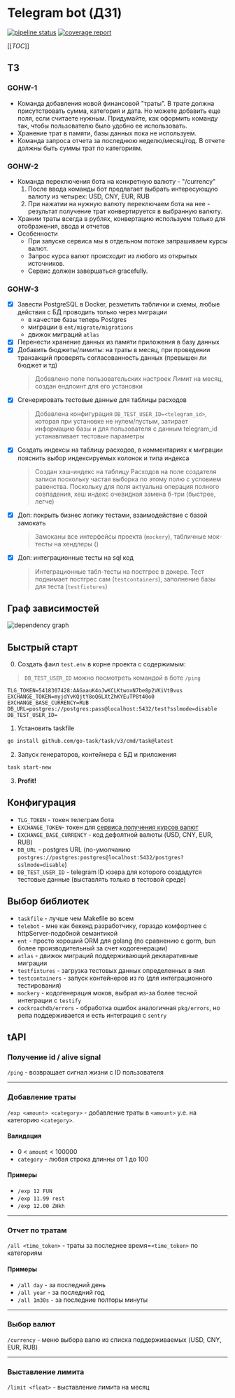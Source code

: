 # Telegram bot (ДЗ1) 

[![pipeline status](https://gitlab.ozon.dev/miromaxxs/telegram-bot/badges/master/pipeline.svg)](https://gitlab.ozon.dev/miromaxxs/telegram-bot/-/commits/master) [![coverage report](https://gitlab.ozon.dev/miromaxxs/telegram-bot/badges/master/coverage.svg)](https://gitlab.ozon.dev/miromaxxs/telegram-bot/-/commits/master)

[[_TOC_]]

## ТЗ
### GOHW-1
- Команда добавления новой финансовой "траты". В трате должна присутствовать сумма, категория и дата. Но можете добавить еще поля, если считаете нужным. Придумайте, как оформить команду так, чтобы пользователю было удобно ее использовать.
- Хранение трат в памяти, базы данных пока не используем.
- Команда запроса отчета за последнюю неделю/месяц/год. В отчете должны быть суммы трат по категориям.

### GOHW-2
- Команда переключения бота на конкретную валюту - "/currency"
    1. После ввода команды бот предлагает выбрать интересующую валюту из четырех: USD, CNY, EUR, RUB
    2. При нажатии на нужную валюту переключаем бота на нее - результат получение трат конвертируется в выбранную валюту.
- Храним траты всегда в рублях, конвертацию используем только для отображения, ввода и отчетов
- Особенности
     * При запуске сервиса мы в отдельном потоке запрашиваем курсы валют.
     * Запрос курса валют происходит из любого из открытых источников.
     * Сервис должен завершаться gracefully.
  
### GOHW-3
- [x] Завести PostgreSQL в Docker, резметить таблички и схемы, любые действия с БД проводить только через миграции
  * в качестве базы теперь Postgres
  * миграции в `ent/migrate/migrations`
  * движок миграций `atlas`
- [x] Перенести хранение данных из памяти приложения в базу данных
- [x] Добавить бюджеты/лимиты: на траты в месяц, при проведении транзакций проверять согласованность данных (превышен ли бюджет и тд)
  > Добавлено поле пользовательских настроек Лимит на месяц, создан ендпоинт для его установки
- [x] Сгенерировать тестовые данные для таблицы расходов
  > Добавлена конфигурация `DB_TEST_USER_ID=<telegram_id>`, которая при установке не нулем/пустым, затирает информацию базы 
  > и для пользователя с данным telegram_id устанавливает тестовые параметры
- [x] Создать индексы на таблицу расходов, в комментариях к миграции пояснить выбор индексируемых колонок и типа индекса
  > Создан хэш-индекс на таблицу Расходов на поле создателя записи поскольку частая выборка по этому полю с условием равенства.
  > Поскольку для поля актуальна операция полного совпадения, хеш индекс очевидная замена б-три (быстрее, легче)
- [x] Доп: покрыть бизнес логику тестами, взаимодействие с базой замокать
  > Замоканы все интерфейсы проекта (`mockery`), табличные мок-тесты на хендлеры ()
- [x] Доп: интеграционные тесты на sql код
  > Интеграционные табл-тесты на постгрес в докере. Тест поднимает постгрес сам (`testcontainers`),
  > заполнение базы для теста (`testfixtures`)

## Граф зависимостей
![dependency graph](https://gitlab.ozon.dev/miromaxxs/telegram-bot/-/jobs/artifacts/master/raw/godepgraph.png?job=dependency-graph)

## Быстрый старт
0. Создать фаил `test.env` в корне проекта с содержимым:
  > `DB_TEST_USER_ID` можно посмотреть командой в боте `/ping`
  ```text
  TLG_TOKEN=5418307428:AAGaauK4oJwKCLKtwoxN7be8p2VKiVtBvus
  EXCHANGE_TOKEN=myjdYvKQjtY8oQ6LXtZhKYEuTP8t40o0
  EXCHANGE_BASE_CURRENCY=RUB
  DB_URL=postgres://postgres:pass@localhost:5432/test?sslmode=disable
  DB_TEST_USER_ID=
  ```
1. Установить taskfile
  ```bash 
  go install github.com/go-task/task/v3/cmd/task@latest
  ```
2. Запуск генераторов, контейнера с БД и приложения
  ```bash 
  task start-new
  ```
3. **Profit!**

## Конфигурация
* `TLG_TOKEN` - токен телеграм бота
* `EXCHANGE_TOKEN`- токен для [сервиса получения курсов валют](https://apilayer.com/marketplace/fixer-api)
* `EXCHANGE_BASE_CURRENCY` - код дефолтной валюты (USD, CNY, EUR, RUB)
* `DB_URL` - postgres URL (по-умолчанию `postgres://postgres:postgres@localhost:5432/postgres?sslmode=disable`)
* `DB_TEST_USER_ID` - telegram ID юзера для которого создадутся тестовые данные (выставлять только в тестовой среде)

## Выбор библиотек
* `taskfile` - лучше чем Makefile во всем
* `telebot` - мне как бекенд разработчику, гораздо комфортнее с httpServer-подобной семантикой  
* `ent` - просто хороший ORM для golang (по сравнению с gorm, bun более производительный за счет кодогенерации)
* `atlas` - движок миграций поддерживающий декларативные миграции
* `testfixtures` - загрузка тестовых данных определенных в ямл
* `testcontainers` - запуск контейнеров из го (для интеграционного тестирования)
* `mockery` - кодогенерация моков, выбрал из-за более тесной интеграции с `testify`
* `cockroachdb/errors` - обработка ошибок аналогичная `pkg/errors`, но репа поддерживается и есть интеграция с `sentry`

## tAPI
### Получение id / alive signal
`/ping` - возвращает сигнал жизни с ID пользователя

---
### Добавление траты
`/exp <amount> <category>` - добавление траты в `<amount>` у.е. на категорию `<category>`. 
  #### Валидация
  * 0 < `amount` < 100000
  * `category` - любая строка длинны от 1 до 100
  #### Примеры
  * `/exp 12 FUN`
  * `/exp 11.99 rest`
  * `/exp 12.00 ZHkh`

---
### Отчет по тратам
`/all <time_token>` - траты за последнее время=`<time_token>` по кaтегориям
  #### Примеры
  * `/all day` - за последний день
  * `/all year` - за последний год
  * `/all 1m30s` - за последние полторы минуты

---
### Выбор валют
`/currency` - меню выбора валю из списка поддерживаемых (USD, CNY, EUR, RUB)

---
### Выставление лимита
`/limit <float>` - выставление лимита на месяц